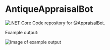 # AntiqueAppraisalBot
[![.NET Core](https://github.com/brickman1444/AntiqueAppraisalBot/actions/workflows/dotnetcore.yml/badge.svg)](https://github.com/brickman1444/AntiqueAppraisalBot/actions/workflows/dotnetcore.yml)
Code repository for [@AppraisalBot](https://twitter.com/AppraisalBot). 

Example output:

![Image of example output](https://pbs.twimg.com/media/DbzQDoZVMAY_-Xr.jpg)

